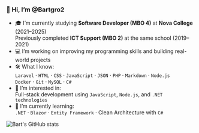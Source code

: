 ### 👋 Hi, I’m @Bartgro2

- 🎓 I’m currently studying **Software Developer (MBO 4)** at **Nova College** (2021–2025)  
  Previously completed **ICT Support (MBO 2)** at the same school (2019–2021)
- 💻 I’m working on improving my programming skills and building real-world projects
- 🛠️ What I know:  
  `Laravel` · `HTML` · `CSS` · `JavaScript` · `JSON` · `PHP` · `Markdown` · `Node.js`  
  `Docker` · `Git` · `MySQL` · `C#`
- 👀 I’m interested in:  
  Full-stack development using `JavaScript`, `Node.js`, and `.NET technologies`
- 🌱 I’m currently learning:  
  `.NET` · `Blazor` · `Entity Framework` · Clean Architecture with `C#`


![Bart's GitHub stats](https://github-readme-stats.vercel.app/api?username=Bartgro2&show_icons=true&theme=radical)

